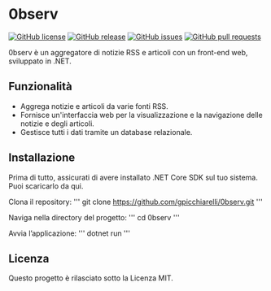 # 0bserv

[![GitHub license](https://img.shields.io/github/license/gpicchiarelli/0bserv)](https://github.com/tuonome/0bserv/blob/main/LICENSE)
[![GitHub release](https://img.shields.io/github/v/release/gpicchiarelli/0bserv)](https://github.com/tuonome/0bserv/releases)
[![GitHub issues](https://img.shields.io/github/issues/gpicchiarelli/0bserv)](https://github.com/tuonome/0bserv/issues)
[![GitHub pull requests](https://img.shields.io/github/issues-pr/gpicchiarelli/0bserv)](https://github.com/tuonome/0bserv/pulls)

0bserv è un aggregatore di notizie RSS e articoli con un front-end web, sviluppato in .NET.

## Funzionalità

- Aggrega notizie e articoli da varie fonti RSS.
- Fornisce un'interfaccia web per la visualizzazione e la navigazione delle notizie e degli articoli.
- Gestisce tutti i dati tramite un database relazionale.

## Installazione
Prima di tutto, assicurati di avere installato .NET Core SDK sul tuo sistema. Puoi scaricarlo da qui.

Clona il repository:
'''
git clone https://github.com/gpicchiarelli/0bserv.git
'''

Naviga nella directory del progetto:
'''
cd 0bserv
'''

Avvia l’applicazione:
'''
dotnet run
'''

## Licenza
Questo progetto è rilasciato sotto la Licenza MIT.

